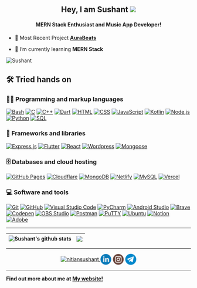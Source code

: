 <h2 align="center">Hey, I am Sushant <img src="https://media.giphy.com/media/hvRJCLFzcasrR4ia7z/giphy.gif" width="28"></h2>
<h4 align="center">MERN Stack Enthusiast and Music App Developer!</h4>

- 🔭 Most Recent Project **[AuraBeats](https://github.com/CodeBySushant/AuraBeats.git)**

- 🌱 I’m currently learning **MERN Stack**

<p align="left"> <img src="https://komarev.com/ghpvc/?username=CodeBySushant" alt="Sushant" /> </p>


## 🛠️ Tried hands on

### 👨‍💻 Programming and markup languages

<p>
    <a href="https://github.com/search?q=user%3APrince-Mendiratta+language%3Abash"><img alt="Bash" src="https://img.shields.io/badge/Bash-121011.svg?logo=gnu-bash&logoColor=white" height="24"></a>
    <a href="https://github.com/search?q=user%3APrince-Mendiratta+language%3Ac"><img alt="C" src="https://custom-icon-badges.herokuapp.com/badge/C-03599C.svg?logo=c-in-hexagon&logoColor=white" height="24"></a>
    <a href="https://github.com/search?q=user%3APrince-Mendiratta+language%3Acpp"><img alt="C++" src="https://custom-icon-badges.herokuapp.com/badge/C++-9C033A.svg?logo=cpp2&logoColor=white" height="24"></a>
    <a href="https://github.com/search?q=user%3APrince-Mendiratta+language%3Adart"><img alt="Dart" src="https://img.shields.io/badge/Dart-15A6C4.svg?logo=dart&logoColor=white" height="24"></a>
    <a href="https://github.com/search?q=user%3APrince-Mendiratta+language%3Ahtml"><img alt="HTML" src="https://img.shields.io/badge/HTML-E34F26.svg?logo=html5&logoColor=white" height="24"></a>
    <a href="https://github.com/search?q=user%3APrince-Mendiratta+language%3Acss"><img alt="CSS" src="https://img.shields.io/badge/CSS-1572B6.svg?logo=css3&logoColor=white" height="24"></a>
    <a href="https://github.com/search?q=user%3APrince-Mendiratta+language%3Ajavascript"><img alt="JavaScript" src="https://img.shields.io/badge/JavaScript-F7DF1E.svg?logo=javascript&logoColor=black" height="24"></a>
    <a href="https://github.com/search?q=user%3APrince-Mendiratta+language%3Akotlin"><img alt="Kotlin" src="https://img.shields.io/badge/Kotlin-0095D5.svg?logo=Kotlin&logoColor=white" height="24"></a>
    <a href="https://github.com/search?q=user%3APrince-Mendiratta+language%3Ajavascript"><img alt="Node.js" src="https://img.shields.io/badge/Node.js-43853D.svg?logo=node.js&logoColor=white" height="24"></a>
    <a href="https://github.com/search?q=user%3APrince-Mendiratta+language%3Apython"><img alt="Python" src="https://img.shields.io/badge/Python-14354C.svg?logo=python&logoColor=white" height="24"></a>
    <a href="https://github.com/search?q=user%3APrince-Mendiratta+language%3Asql"><img alt="SQL" src="https://custom-icon-badges.herokuapp.com/badge/SQL-025E8C.svg?logo=database&logoColor=white" height="24"></a>
</p>

### 🧰 Frameworks and libraries

<p>
    <a href="#"><img alt="Express.js" src="https://img.shields.io/badge/Express.js-404d59.svg?logo=express&logoColor=white" height="24"></a>
    <a href="#"><img alt="Flutter" src="https://img.shields.io/badge/Flutter-02569B.svg?logo=flutter&logoColor=white" height="24"></a>
    <a href="#"><img alt="React" src="https://img.shields.io/badge/React-20232a.svg?logo=react&logoColor=%2361DAFB" height="24"></a>
    <a href="#"><img alt="Wordpress" src="https://img.shields.io/badge/Wordpress-21759B?logo=wordpress&logoColor=white" height="24"></a>
    <a href="#"><img alt="Mongoose" src="https://img.shields.io/badge/Mongoose-880000.svg?logo=mongoose&logoColor=white" height="24"></a>
</p>

### 🗄️ Databases and cloud hosting

<p>
    <a href="#"><img alt="GitHub Pages" src="https://img.shields.io/badge/GitHub%20Pages-327FC7.svg?logo=github&logoColor=white" height="24"></a>
    <a href="#"><img alt="Cloudflare" src="https://img.shields.io/badge/Cloudflare-F38020.svg?logo=cloudflare&logoColor=white" height="24"></a>
    <a href="#"><img alt="MongoDB" src ="https://img.shields.io/badge/MongoDB-4ea94b.svg?logo=mongodb&logoColor=white" height="24"></a>
    <a href="#"><img alt="Netlify" src="https://img.shields.io/badge/Netlify-010101.svg?logo=netlify&logoColor=white" height="24"></a>
    <a href="#"><img alt="MySQL" src="https://img.shields.io/badge/MySQL-4479A1.svg?logo=mysql&logoColor=white" height="24"></a>
    <a href="#"><img alt="Vercel" src="https://img.shields.io/badge/Vercel-000000.svg?logo=vercel&logoColor=white" height="24"></a>
</p>

### 💻 Software and tools

<p>
    <a href="#"><img alt="Git" src="https://img.shields.io/badge/Git-F05033.svg?logo=git&logoColor=white" height="24"></a>
    <a href="#"><img alt="GitHub" src="https://img.shields.io/badge/GitHub-181717.svg?logo=github&logoColor=white" height="24"></a>
    <a href="#"><img alt="Visual Studio Code" src="https://img.shields.io/badge/Visual%20Studio%20Code-0078d7.svg?logo=visual-studio-code&logoColor=white" height="24"></a>
    <a href="#"><img alt="PyCharm" src="https://img.shields.io/badge/PyCharm-3DDC84.svg?logo=pycharm&logoColor=white" height="24"></a>
    <a href="#"><img alt="Android Studio" src="https://img.shields.io/badge/Android%20Studio-008678.svg?logo=android-studio&logoColor=white" height="24"></a>
    <a href="#"><img alt="Brave" src="https://img.shields.io/badge/-Brave-FF0000?logo=brave&logoColor=white" height="24"></a>
    <a href="#"><img alt="Codepen" src="https://img.shields.io/badge/Codepen-000000.svg?logo=codepen&logoColor=white" height="24"></a>
    <a href="#"><img alt="OBS Studio" src="https://img.shields.io/badge/-OBS%20Studio-302E31?logo=obs-studio&logoColor=white" height="24"></a>
    <a href="#"><img alt="Postman" src="https://img.shields.io/badge/Postman-FF6C37?logo=postman&logoColor=white" height="24"></a>
    <a href="#"><img alt="PuTTY" src="https://img.shields.io/badge/PuTTY-21313C.svg?logo=gnubash&logoColor=white" height="24"></a>
    <a href="#"><img alt="Ubuntu" src="https://img.shields.io/badge/Ubuntu-F37626.svg?logo=ubuntu&logoColor=white" height="24"></a>
    <a href="#"><img alt="Notion" src="https://img.shields.io/badge/Notion-000000.svg?logo=notion&logoColor=white" height="24"></a>
    <a href="#"><img alt="Adobe" src="https://img.shields.io/badge/Adobe-FF0000.svg?logo=adobe&logoColor=white" height="24"></a>
</p>

<hr />

| <img align="center" src="https://github-readme-stats.vercel.app/api?username=CodeBySushant&show_icons=true&count_private=true&theme=react&&hide_border=true&bg_color=1F222E&title_color=F85D7F&icon_color=F8D866&include_all_commits=true&cache_seconds=86400" alt="Sushant's github stats" /> | <img align="center" src="https://github-readme-stats.vercel.app/api/top-langs/?username=CodeBySushant&langs_count=8&layout=compact&theme=react&hide_border=true&bg_color=1F222E&title_color=F85D7F&icon_color=F8D866&hide=C" /> |
| ------------- | ------------- |

<hr />

<p align="center">
    <a href="https://www.youtube.com/c/@nitiansushant" target="blank">
        <img align="center" src="https://upload.wikimedia.org/wikipedia/commons/4/42/YouTube_icon_%282013-2017%29.png" alt="nitiansushant" height="#" width="30" />
    </a>
    <a href="https://www.linkedin.com/in/sushantsharma14" target="blank"><img align="center" src="https://raw.githubusercontent.com/Prince-Mendiratta/Prince-Mendiratta/main/assets/linkedin.svg" alt="sushantsharma14" height="30" width="30" /></a>
    <a href="https://instagram.com/lifeofsushant" target="blank"><img align="center" src="https://raw.githubusercontent.com/Prince-Mendiratta/Prince-Mendiratta/main/assets/instagram.svg" alt="lifeofsushant" height="30" width="30" /></a>
    <a href="https://telegram.dog/codebysushant" target="blank"><img align="center" src="https://raw.githubusercontent.com/Prince-Mendiratta/Prince-Mendiratta/main/assets/telegram.svg" alt="codebysushant" height="30" width="30" /></a>
</p>

<hr>

**Find out more about me at [My website!](https://codebysushant.netlify.app/)**